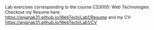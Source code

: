 Lab exercises corresponding to the course CS3005: Web Technologies
Checkout my Resume here: https://anjanak31.github.io/WebTech/Lab1/Resume and my CV: https://anjanak31.github.io/WebTech/Lab1/CV
